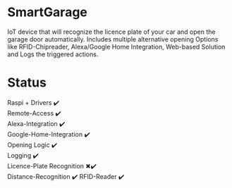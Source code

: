 # SmartGarage
IoT device that will recognize the licence plate of your car and open the garage door automatically.
Includes multiple alternative opening Options like RFID-Chipreader, Alexa/Google Home Integration, Web-based Solution and Logs the triggered actions.


# Status
Raspi + Drivers ✔️  
Remote-Access ✔️  
Alexa-Integration ✔️  
Google-Home-Integration ✔️  
Opening Logic ✔️  
Logging ✔️  
Licence-Plate Recognition ✖✔️  
Distance-Recognition ✔️ 
RFID-Reader ✔️
